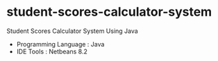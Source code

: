 # student-scores-calculator-system
Student Scores Calculator System Using Java

- Programming Language : Java
- IDE Tools : Netbeans 8.2

